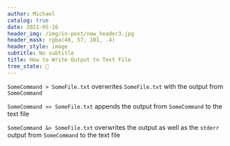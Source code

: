 ```yaml
---
author: Michael
catalog: true
date: 2021-05-16
header_img: /img/in-post/new_header3.jpg
header_mask: rgba(40, 57, 101, .4)
header_style: image
subtitle: No subtitle
title: How to Write Output to Text File
tree_state: 🌱
---
```


`SomeCommand > SomeFile.txt` overwrites `SomeFile.txt` with the output from `SomeCommand`

`SomeCommand >> SomeFile.txt` appends the output from `SomeCommand` to the text file

`SomeCommand &> SomeFile.txt` overwrites the output as well as the `stderr` output from `SomeCommand` to the text file